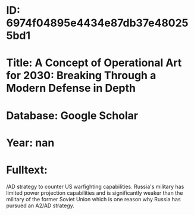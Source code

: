 # ID: 6974f04895e4434e87db37e480255bd1
# Title: A Concept of Operational Art for 2030: Breaking Through a Modern Defense in Depth
# Database: Google Scholar
# Year: nan
# Fulltext:
/AD strategy to counter US warfighting capabilities.
Russia's military has limited power projection capabilities and is significantly weaker than the military of the former Soviet Union which is one reason why Russia has pursued an A2/AD strategy.